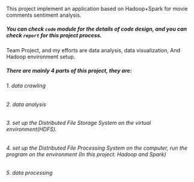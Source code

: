 This project implement an application based on Hadoop+Spark for movie comments sentiment analysis.

##### You can check `code` module for the details of code design, and you can check `report` for this project process.

Team Project, and my efforts are data analysis, data visualization, And Hadoop environment setup.

##### There are mainly 4 parts of this project, they are:
###### 1. data crawling
###### 2. data analysis
###### 3. set up the Distributed File Storage System on the virtual environment(HDFS).
###### 4. set up the Distributed File Processing System on the computer, run the program on the environment (In this project: Hadoop and Spark)
###### 5. data processing
